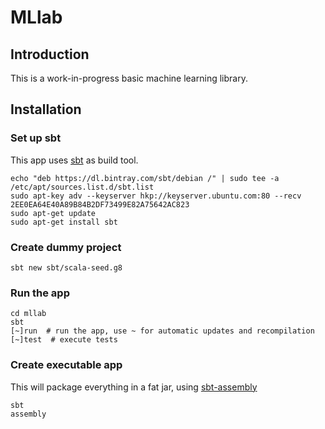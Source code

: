 # MLlab

## Introduction
This is a work-in-progress basic machine learning library.

## Installation

### Set up sbt
This app uses [sbt](https://www.scala-sbt.org/index.html) as build tool.

```shell
echo "deb https://dl.bintray.com/sbt/debian /" | sudo tee -a /etc/apt/sources.list.d/sbt.list
sudo apt-key adv --keyserver hkp://keyserver.ubuntu.com:80 --recv 2EE0EA64E40A89B84B2DF73499E82A75642AC823
sudo apt-get update
sudo apt-get install sbt
```

### Create dummy project
```shell
sbt new sbt/scala-seed.g8
```

### Run the app
```shell
cd mllab
sbt
[~]run  # run the app, use ~ for automatic updates and recompilation
[~]test  # execute tests  
```

### Create executable app
This will package everything in a fat jar, using [sbt-assembly](https://github.com/sbt/sbt-assembly)

```shell
sbt
assembly
```
